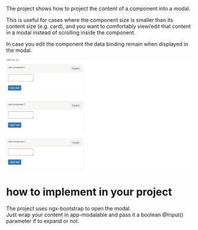 The project shows how to project the content of a component into a modal.<br/>

This is useful for cases where the component size is smaller than its content size (e.g. card), 
and you want to comfortably view/edit that content in a modal instead of scrolling inside the component.<br/>

In case you edit the component the data binding remain when displayed in the modal.<br/>

![](https://github.com/zohar1000/ngx-modalable/blob/master/docs/assets/recording.gif)


# how to implement in your project

The project uses ngx-bootstrap to open the modal.<br/>
Just wrap your content in app-modalable and pass it a boolean @Input() parameter if to expand or not.
